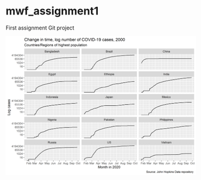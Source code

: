 # mwf_assignment1
First assignment Git project

![](output/figures/highpop.png?raw=true "High Population countries")